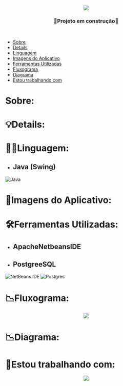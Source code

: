 <div align = "center">
<img src = "https://github.com/sophimoura/Projeto-Fisica-Programada/assets/124884847/0266bf54-a289-4b4b-9af1-1da05baf116b" />
  
</div>

<h3 align = "center">
  🚧Projeto em construção🚧
</h3><br>

* [Sobre](#Sobre)
* [Details](#Details)
* [Linguagem](#Linguagem)
* [Imagens do Aplicativo](Imagens-do-Aplicativo)
* [Ferramentas Utilizadas](#Ferramentas-Utilizadas)
* [Fluxograma](#Fluxograma)
* [Diagrama](#Diagrama)
* [Estou trabalhando com](#Estou-trabalhando-com)


# Sobre:

# 💡Details:



# 👩‍💻Linguagem:

* ## Java (Swing)
![Java](https://img.shields.io/badge/java-%23ED8B00.svg?style=for-the-badge&logo=openjdk&logoColor=white)

# 📸Imagens do Aplicativo:



# 🛠️Ferramentas Utilizadas:

* ## ApacheNetbeansIDE
* ## PostgreeSQL
![NetBeans IDE](https://img.shields.io/badge/NetBeansIDE-1B6AC6.svg?style=for-the-badge&logo=apache-netbeans-ide&logoColor=white)
![Postgres](https://img.shields.io/badge/postgres-%23316192.svg?style=for-the-badge&logo=postgresql&logoColor=white)

# 📉Fluxograma:

<div align = "center">
  <img src = "https://github.com/sophimoura/Projeto-Fisica-Programada/assets/124884847/27d4fbce-c13c-45db-a92a-abea40f863fe" />
</div>

# 📉Diagrama:



# 🤝Estou trabalhando com:

<div align = "center">
  <img src = "https://github.com/sophimoura/Projeto-Fisica-Programada/assets/124884847/91d8fb46-3ed0-4480-a738-b25080b920f1"/>
</div>
